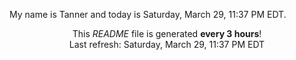 My name is Tanner and today is Saturday, March 29, 11:37 PM EDT.

<p align="center">This <i>README</i> file is generated <b>every 3 hours</b>!</br>Last refresh: Saturday, March 29, 11:37 PM EDT<br /></p>
